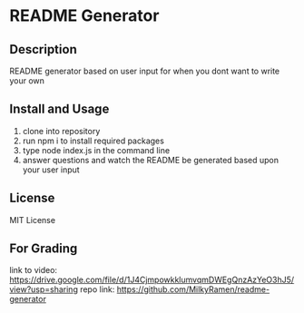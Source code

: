 # README Generator

## Description
README generator based on user input for when you dont want to write your own

## Install and Usage
1. clone into repository
2. run npm i to install required packages
3. type node index.js in the command line
4. answer questions and watch the README be generated based upon your user input

## License
MIT License

## For Grading
link to video: https://drive.google.com/file/d/1J4CjmpowkklumvqmDWEgQnzAzYeO3hJ5/view?usp=sharing
repo link: https://github.com/MilkyRamen/readme-generator
